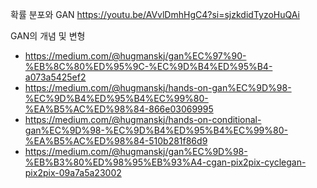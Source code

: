 확률 분포와 GAN
https://youtu.be/AVvlDmhHgC4?si=sjzkdidTyzoHuQAi

GAN의 개념 및 변형
- https://medium.com/@hugmanskj/gan%EC%97%90-%EB%8C%80%ED%95%9C-%EC%9D%B4%ED%95%B4-a073a5425ef2
- https://medium.com/@hugmanskj/hands-on-gan%EC%9D%98-%EC%9D%B4%ED%95%B4%EC%99%80-%EA%B5%AC%ED%98%84-866e03069995
- https://medium.com/@hugmanskj/hands-on-conditional-gan%EC%9D%98-%EC%9D%B4%ED%95%B4%EC%99%80-%EA%B5%AC%ED%98%84-510b281f86d9
- https://medium.com/@hugmanskj/gan%EC%9D%98-%EB%B3%80%ED%98%95%EB%93%A4-cgan-pix2pix-cyclegan-pix2pix-09a7a5a23002

